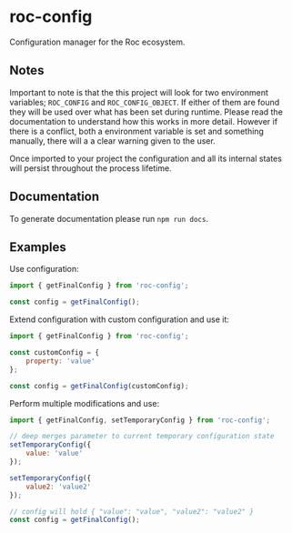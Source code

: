 # roc-config

Configuration manager for the Roc ecosystem.

## Notes

Important to note is that the this project will look for two environment variables; `ROC_CONFIG` and `ROC_CONFIG_OBJECT`. If either of them are found they will be used over what has been set during runtime. Please read the documentation to understand how this works in more detail. However if there is a conflict, both a environment variable is set and something manually, there will a a clear warning given to the user.

Once imported to your project the configuration and all its internal states will persist throughout the process lifetime.

## Documentation

To generate documentation please run `npm run docs`.

## Examples

Use configuration:
```js
import { getFinalConfig } from 'roc-config';

const config = getFinalConfig();

```

Extend configuration with custom configuration and use it:
```js
import { getFinalConfig } from 'roc-config';

const customConfig = {
    property: 'value'
};

const config = getFinalConfig(customConfig);
```
Perform multiple modifications and use:
```js
import { getFinalConfig, setTemporaryConfig } from 'roc-config';

// deep merges parameter to current temporary configuration state
setTemporaryConfig({
    value: 'value'
});

setTemporaryConfig({
    value2: 'value2'
});

// config will hold { "value": "value", "value2": "value2" }
const config = getFinalConfig();
```
